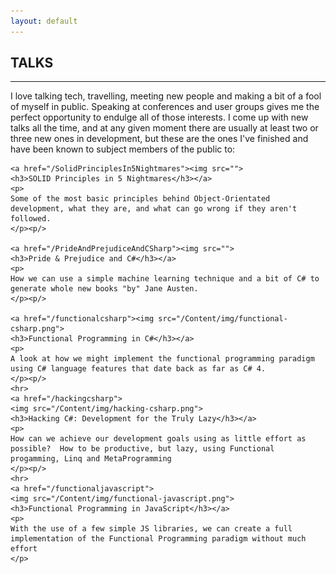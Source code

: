 ```yaml
---
layout: default
---
```


<div class="pagepanel down_arrow white">
  <div class="center">
    <h2>TALKS</h2>
    <hr>
    <p>
	I love talking tech, travelling, meeting new people and making a bit of a fool of myself in public.  Speaking at conferences and user groups gives me the perfect opportunity to endulge all of those interests.  I come up with new talks all the time, and at any given moment there are usually at least two or three new ones in development, but these are the ones I've finished and have been known to subject members of the public to:
	</p>

	<a href="/SolidPrinciplesIn5Nightmares"><img src="">
	<h3>SOLID Principles in 5 Nightmares</h3></a>
	<p>
	Some of the most basic principles behind Object-Orientated development, what they are, and what can go wrong if they aren't followed.
	</p><p/>

	<a href="/PrideAndPrejudiceAndCSharp"><img src="">
	<h3>Pride & Prejudice and C#</h3></a>
	<p>
	How we can use a simple machine learning technique and a bit of C# to generate whole new books "by" Jane Austen.  
	</p><p/>
	
	<a href="/functionalcsharp"><img src="/Content/img/functional-csharp.png">
	<h3>Functional Programming in C#</h3></a>
	<p>
	A look at how we might implement the functional programming paradigm using C# language features that date back as far as C# 4.  
	</p><p/>
	<hr>
	<a href="/hackingcsharp">
	<img src="/Content/img/hacking-csharp.png">
	<h3>Hacking C#: Development for the Truly Lazy</h3></a>
	<p>
	How can we achieve our development goals using as little effort as possible?  How to be productive, but lazy, using Functional progamming, Linq and MetaProgramming
	</p><p/>
	<hr>
	<a href="/functionaljavascript">
	<img src="/Content/img/functional-javascript.png">
	<h3>Functional Programming in JavaScript</h3></a>
	<p>
	With the use of a few simple JS libraries, we can create a full implementation of the Functional Programming paradigm without much effort
	</p>
  </div>
</div>